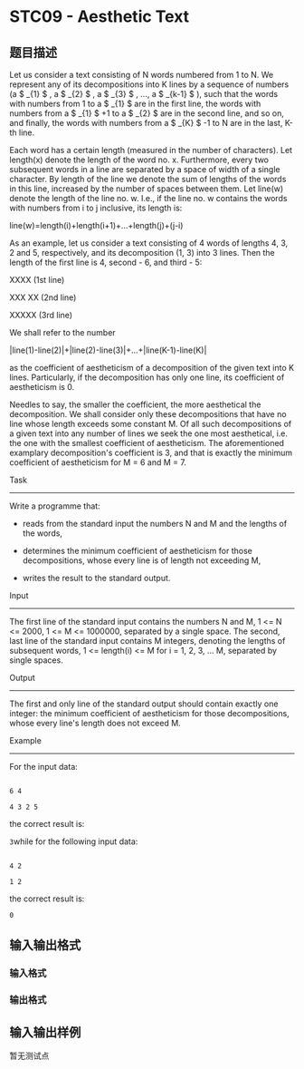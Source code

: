 # STC09 - Aesthetic Text

## 题目描述

Let us consider a text consisting of N words numbered from 1 to N. We represent any of its decompositions into K lines by a sequence of numbers (a $ _{1} $ , a $ _{2} $ , a $ _{3} $ , ..., a $ _{k-1} $ ), such that the words with numbers from 1 to a $ _{1} $ are in the first line, the words with numbers from a $ _{1} $ +1 to a $ _{2} $ are in the second line, and so on, and finally, the words with numbers from a $ _{K} $ -1 to N are in the last, K-th line.

Each word has a certain length (measured in the number of characters). Let length(x) denote the length of the word no. x. Furthermore, every two subsequent words in a line are separated by a space of width of a single character. By length of the line we denote the sum of lengths of the words in this line, increased by the number of spaces between them. Let line(w) denote the length of the line no. w. I.e., if the line no. w contains the words with numbers from i to j inclusive, its length is:

line(w)=length(i)+length(i+1)+...+length(j)+(j-i)

As an example, let us consider a text consisting of 4 words of lengths 4, 3, 2 and 5, respectively, and its decomposition (1, 3) into 3 lines. Then the length of the first line is 4, second - 6, and third - 5:

XXXX (1st line)

XXX XX (2nd line)

XXXXX (3rd line)

We shall refer to the number

|line(1)-line(2)|+|line(2)-line(3)|+...+|line(K-1)-line(K)|

as the coefficient of aestheticism of a decomposition of the given text into K lines. Particularly, if the decomposition has only one line, its coefficient of aestheticism is 0.

Needles to say, the smaller the coefficient, the more aesthetical the decomposition. We shall consider only these decompositions that have no line whose length exceeds some constant M. Of all such decompositions of a given text into any number of lines we seek the one most aesthetical, i.e. the one with the smallest coefficient of aestheticism. The aforementioned examplary decomposition's coefficient is 3, and that is exactly the minimum coefficient of aestheticism for M = 6 and M = 7.

Task

----

Write a programme that:

- reads from the standard input the numbers N and M and the lengths of the words,

- determines the minimum coefficient of aestheticism for those decompositions, whose every line is of length not exceeding M,

- writes the result to the standard output.

Input

-----

The first line of the standard input contains the numbers N and M, 1 <= N <= 2000, 1 <= M <= 1000000, separated by a single space. The second, last line of the standard input contains M integers, denoting the lengths of subsequent words, 1 <= length(i) <= M for i = 1, 2, 3, ... M, separated by single spaces.

Output

------

The first and only line of the standard output should contain exactly one integer: the minimum coefficient of aestheticism for those decompositions, whose every line's length does not exceed M.

Example

-------

For the input data:

```

6 4

4 3 2 5

```

the correct result is:

`3`while for the following input data:

```

4 2

1 2

```

the correct result is:

`0`

## 输入输出格式

### 输入格式

### 输出格式

## 输入输出样例

暂无测试点


